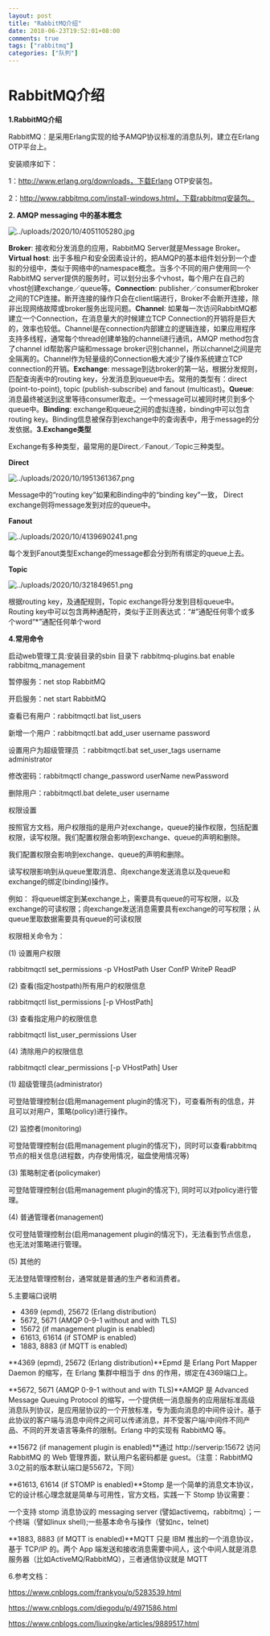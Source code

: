 ```yaml
---
layout: post
title: "RabbitMQ介绍"
date: 2018-06-23T19:52:01+08:00
comments: true
tags: ["rabbitmq"]
categories: ["队列"]
---
```


# RabbitMQ介绍

**1.RabbitMQ介绍**

RabbitMQ：是采用Erlang实现的给予AMQP协议标准的消息队列，建立在Erlang OTP平台上。

安装顺序如下：

1：http://www.erlang.org/downloads，下载Erlang OTP安装包。

2：http://www.rabbitmq.com/install-windows.html，下载rabbitmq安装包。

**2. AMQP messaging 中的基本概念**

![../uploads/2020/10/4051105280.jpg](../uploads/2020/10/4051105280.jpg)

**Broker**: 接收和分发消息的应用，RabbitMQ Server就是Message Broker。**Virtual host**: 出于多租户和安全因素设计的，把AMQP的基本组件划分到一个虚拟的分组中，类似于网络中的namespace概念。当多个不同的用户使用同一个RabbitMQ server提供的服务时，可以划分出多个vhost，每个用户在自己的vhost创建exchange／queue等。**Connection**: publisher／consumer和broker之间的TCP连接。断开连接的操作只会在client端进行，Broker不会断开连接，除非出现网络故障或broker服务出现问题。**Channel**: 如果每一次访问RabbitMQ都建立一个Connection，在消息量大的时候建立TCP Connection的开销将是巨大的，效率也较低。Channel是在connection内部建立的逻辑连接，如果应用程序支持多线程，通常每个thread创建单独的channel进行通讯，AMQP method包含了channel id帮助客户端和message broker识别channel，所以channel之间是完全隔离的。Channel作为轻量级的Connection极大减少了操作系统建立TCP connection的开销。**Exchange**: message到达broker的第一站，根据分发规则，匹配查询表中的routing key，分发消息到queue中去。常用的类型有：direct (point-to-point), topic (publish-subscribe) and fanout (multicast)。**Queue**: 消息最终被送到这里等待consumer取走。一个message可以被同时拷贝到多个queue中。**Binding**: exchange和queue之间的虚拟连接，binding中可以包含routing key。Binding信息被保存到exchange中的查询表中，用于message的分发依据。**3.Exchange类型**

Exchange有多种类型，最常用的是Direct／Fanout／Topic三种类型。

**Direct**

![../uploads/2020/10/1951361367.png](../uploads/2020/10/1951361367.png)

Message中的“routing key”如果和Binding中的“binding key”一致， Direct exchange则将message发到对应的queue中。

**Fanout**

![../uploads/2020/10/4139690241.png](../uploads/2020/10/4139690241.png)

每个发到Fanout类型Exchange的message都会分到所有绑定的queue上去。

**Topic**

![../uploads/2020/10/321849651.png](../uploads/2020/10/321849651.png)

根据routing key，及通配规则，Topic exchange将分发到目标queue中。Routing key中可以包含两种通配符，类似于正则表达式：“#”通配任何零个或多个word“*”通配任何单个word

**4.常用命令**

启动web管理工具:安装目录的sbin 目录下 rabbitmq-plugins.bat enable rabbitmq_management

暂停服务：net stop RabbitMQ

开启服务：net start RabbitMQ

查看已有用户：rabbitmqctl.bat list_users

新增一个用户：rabbitmqctl.bat add_user username password

设置用户为超级管理员 ：rabbitmqctl.bat set_user_tags username administrator

修改密码：rabbitmqctl change_password userName newPassword

删除用户：rabbitmqctl.bat delete_user username

权限设置

按照官方文档，用户权限指的是用户对exchange，queue的操作权限，包括配置权限，读写权限。我们配置权限会影响到exchange、queue的声明和删除。

我们配置权限会影响到exchange、queue的声明和删除。

读写权限影响到从queue里取消息、向exchange发送消息以及queue和exchange的绑定(binding)操作。

例如： 将queue绑定到某exchange上，需要具有queue的可写权限，以及exchange的可读权限；向exchange发送消息需要具有exchange的可写权限；从queue里取数据需要具有queue的可读权限

权限相关命令为：

(1) 设置用户权限

rabbitmqctl set_permissions -p VHostPath User ConfP WriteP ReadP

(2) 查看(指定hostpath)所有用户的权限信息

rabbitmqctl list_permissions [-p VHostPath]

(3) 查看指定用户的权限信息

rabbitmqctl list_user_permissions User

(4) 清除用户的权限信息

rabbitmqctl clear_permissions [-p VHostPath] User

(1) 超级管理员(administrator)

可登陆管理控制台(启用management plugin的情况下)，可查看所有的信息，并且可以对用户，策略(policy)进行操作。

(2) 监控者(monitoring)

可登陆管理控制台(启用management plugin的情况下)，同时可以查看rabbitmq节点的相关信息(进程数，内存使用情况，磁盘使用情况等)

(3) 策略制定者(policymaker)

可登陆管理控制台(启用management plugin的情况下), 同时可以对policy进行管理。

(4) 普通管理者(management)

仅可登陆管理控制台(启用management plugin的情况下)，无法看到节点信息，也无法对策略进行管理。

(5) 其他的

无法登陆管理控制台，通常就是普通的生产者和消费者。

5.主要端口说明

- 4369 (epmd), 25672 (Erlang distribution)
- 5672, 5671 (AMQP 0-9-1 without and with TLS)
- 15672 (if management plugin is enabled)
- 61613, 61614 (if STOMP is enabled)
- 1883, 8883 (if MQTT is enabled)

**4369 (epmd), 25672 (Erlang distribution)**Epmd 是 Erlang Port Mapper Daemon 的缩写，在 Erlang 集群中相当于 dns 的作用，绑定在4369端口上。

**5672, 5671 (AMQP 0-9-1 without and with TLS)**AMQP 是 Advanced Message Queuing Protocol 的缩写，一个提供统一消息服务的应用层标准高级消息队列协议，是应用层协议的一个开放标准，专为面向消息的中间件设计。基于此协议的客户端与消息中间件之间可以传递消息，并不受客户端/中间件不同产品、不同的开发语言等条件的限制。Erlang 中的实现有 RabbitMQ 等。

**15672 (if management plugin is enabled)**通过 http://serverip:15672 访问 RabbitMQ 的 Web 管理界面，默认用户名密码都是 guest。（注意：RabbitMQ 3.0之前的版本默认端口是55672，下同）

**61613, 61614 (if STOMP is enabled)**Stomp 是一个简单的消息文本协议，它的设计核心理念就是简单与可用性，官方文档，实践一下 Stomp 协议需要：

一个支持 stomp 消息协议的 messaging server (譬如activemq，rabbitmq）；一个终端（譬如linux shell);一些基本命令与操作（譬如nc，telnet)

**1883, 8883 (if MQTT is enabled)**MQTT 只是 IBM 推出的一个消息协议，基于 TCP/IP 的。两个 App 端发送和接收消息需要中间人，这个中间人就是消息服务器（比如ActiveMQ/RabbitMQ），三者通信协议就是 MQTT

6.参考文档：

https://www.cnblogs.com/frankyou/p/5283539.html

https://www.cnblogs.com/diegodu/p/4971586.html

https://www.cnblogs.com/liuxingke/articles/9889517.html